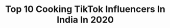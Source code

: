 ---
title: Top 10 Cooking TikTok Influencers In India In 2020
description: >-
  Find top cooking TikTok influencers in India in 2020. Most popular hashtags: #tiktokchef #viral #trending #foryoupage.
platform: TikTok
hits: 232
text_top: Analyze the top-rated TikTok influencers on inBeat.
text_bottom: Our platform has 232 TikTok influencers like this in India for you to pitch.
profiles:
  - username: "susmi459"
    fullname: >-
      A̷m̷m̷u̷
    bio: >-
      👩‍🍳Cookingഇസ്തം👩‍🍳 🔥ലാലേട്ടൻ,നയൻസ്🔥 🤗foodie🤫 Bye Bye👋👋👋
    location: "India"
    followers: 31300
    engagement: 2588
    commentsToLikes: 0.049128
    id: ckbkgf5om7uvr0j23wgba1ugl
    verified: false
    hashtags: "#keralafood, #nadanfood, #keralafoodie, #payasam"
  - username: "psyco_96"
    fullname: >-
      psyco_ 96
    bio: >-
      #psycho_96 ❤️ Acting ❤️ ❤️Ammede cooking jeevana❤️ ❤️ Welcome to my 🌏❤️
    location: "India"
    followers: 19600
    engagement: 1615
    commentsToLikes: 0.031320
    id: ckb9lgxiae1n10j23ob2rexop
    verified: false
    hashtags: "#mallumemes, #bgm, #trendy, #vijay"
  - username: "ria_.98"
    fullname: >-
      ria gupta
    bio: >-
      featured - 1 types of vdos - acting,cooking 
    location: "India"
    followers: 21800
    engagement: 736
    commentsToLikes: 0.064996
    id: ck8ql5p0uk95f0j78opyniz0g
    verified: true
    hashtags: "#bollywood, #trending, #foryoupage, #foryou"
  - username: "amyie1101"
    fullname: >-
      aamrapali dubey
    bio: >-
      Made my 1st ever cooking vlog on youtube please watch it 👇🏻👇🏻
    location: "India"
    followers: 2400000
    engagement: 985
    commentsToLikes: 0.008812
    id: ck921w75ijwmb0j78h936i5ei
    verified: false
    hashtags: "#romantic, #duet, #girlpower, #respectwomen"
  - username: "ananyasarkar2301"
    fullname: >-
      Ananya the great 
    bio: >-
      Bong girl 👧 Kolkata FOLLOW ME SWEETHEARTS Ice cream lover🍦 🍨🍧 Love cooking
    location: "India"
    followers: 7046
    engagement: 1077
    commentsToLikes: 0.045769
    id: ckbkxigwwtio00j23wjrr42f1
    verified: false
    hashtags: "#duet, #tiktokindia, #sabkatimeaagaya, #follow4follow"
  - username: "nishanthsubramani51"
    fullname: >-
      Nishanth Subramaniyan
    bio: >-
      Youtube-MEENUTIYUM,CHETTACHANUM Lalettan,Nostalgia,cooking,photography,travel
    location: "India"
    followers: 439100
    engagement: 1079
    commentsToLikes: 0.005649
    id: ckaftujhx7ag30i78lfuvk4gv
    verified: false
    hashtags: "#cookathome, #ownvoicecomedy, #ownvoice, #tiktokchef"
  - username: "mua_suparna"
    fullname: >-
      47_meow
    bio: >-
      Makeup artist, Dancer ,puppy lover ,love cooking
    location: "India"
    followers: 2696
    engagement: 1014
    commentsToLikes: 0.028644
    id: ck921p28oj17f0j78fv9t5ho3
    verified: false
    hashtags: "#unboxing, #handwashchallenge, #jwellery, #homecooking"
  - username: "ushakorjani24"
    fullname: >-
      ushakorjani24
    bio: >-
      320K SOON💛 I LOVE COOKING FOLLOW ME ON INSTAGRAM N HELO USHAKORJANI24
    location: "India"
    followers: 325000
    engagement: 367
    commentsToLikes: 0.016454
    id: ckafu1t6y87az0i78rq9qmnjc
    verified: false
    hashtags: "#viral, #tidelagaodaaghatao, #yummy, #follow"
  - username: "ginniskitchen"
    fullname: >-
      Ginni’s Kitchen
    bio: >-
      Cooking life 🥘 Followme
    location: "India"
    followers: 30000
    engagement: 702
    commentsToLikes: 0.018644
    id: ckbkqlp4tkx1i0j2334s0qafe
    verified: false
    hashtags: "#aj, #desi, #viral, #icecream"
  - username: "sitaramchahar01"
    fullname: >-
      sitaram😎
    bio: >-
      plZ support my YouTube link 👆 expert on cooking sweet ka raja😎 wishme on 1jun
    location: "India"
    followers: 1100000
    engagement: 414
    commentsToLikes: 0.010047
    id: ck9fwt0r531ts0j781wdsn4i2
    verified: true
    hashtags: "#tiktokfoodie, #tiktokchefchallenge, #tiktokchef, #sitaramchahar01"
---